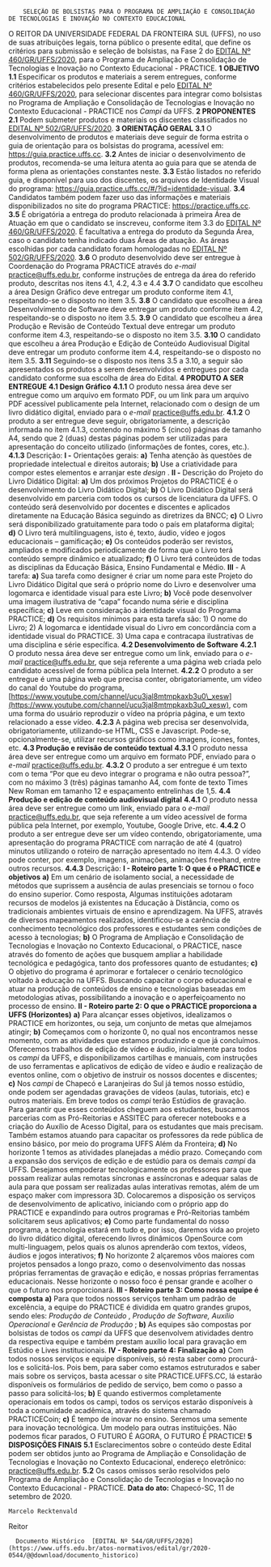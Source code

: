         SELEÇÃO DE BOLSISTAS PARA O PROGRAMA DE AMPLIAÇÃO E CONSOLIDAÇÃO DE TECNOLOGIAS E INOVAÇÃO NO CONTEXTO EDUCACIONAL  

 O REITOR DA UNIVERSIDADE FEDERAL DA FRONTEIRA SUL (UFFS), no uso de suas atribuições legais, torna público o presente edital, que define os critérios para submissão e seleção de bolsistas, na Fase 2 do [EDITAL Nº 460/GR/UFFS/2020](https://www.uffs.edu.br/atos-normativos/edital/gr/2020-0460), para o Programa de Ampliação e Consolidação de Tecnologias e Inovação no Contexto Educacional - PRACTICE.  **1 OBJETIVO** **1.1**  Especificar os produtos e materiais a serem entregues, conforme critérios estabelecidos pelo presente Edital e pelo [EDITAL Nº 460/GR/UFFS/2020](https://www.uffs.edu.br/atos-normativos/edital/gr/2020-0460), para selecionar discentes para integrar como bolsistas no Programa de Ampliação e Consolidação de Tecnologias e Inovação no Contexto Educacional - PRACTICE nos *Campi*  da UFFS.  **2 PROPONENTES** **2.1**  Podem submeter produtos e materiais os discentes classificados no [EDITAL Nº 502/GR/UFFS/2020](https://www.uffs.edu.br/atos-normativos/edital/gr/2020-0502).  **3 ORIENTAÇÃO GERAL** **3.1**  O desenvolvimento de produtos e materiais deve seguir de forma estrita o guia de orientação para os bolsistas do programa, acessível em: https://guia.practice.uffs.cc. **3.2**  Antes de iniciar o desenvolvimento de produtos, recomenda-se uma leitura atenta ao guia para que se atenda de forma plena as orientações constantes neste. **3.3**  Estão listados no referido guia, e disponível para uso dos discentes, os arquivos de Identidade Visual do programa: https://guia.practice.uffs.cc/#/?id=identidade-visual. **3.4**  Candidatos também podem fazer uso das informações e materiais disponibilizados no site do programa PRACTICE: https://practice.uffs.cc. **3.5**  É obrigatória a entrega do produto relacionada à primeira Área de Atuação em que o candidato se inscreveu, conforme item 3.3 do [EDITAL Nº 460/GR/UFFS/2020](https://www.uffs.edu.br/atos-normativos/edital/gr/2020-0460). É facultativa a entrega do produto da Segunda Área, caso o candidato tenha indicado duas Áreas de atuação. As áreas escolhidas por cada candidato foram homologadas no [EDITAL Nº 502/GR/UFFS/2020](https://www.uffs.edu.br/atos-normativos/edital/gr/2020-0502). **3.6**  O produto desenvolvido deve ser entregue à Coordenação do Programa PRACTICE através do *e-mail*  practice@uffs.edu.br, conforme instruções de entrega da área do referido produto, descritas nos itens 4.1, 4.2, 4.3 e 4.4 **3.7**  O candidato que escolheu a área Design Gráfico deve entregar um produto conforme item 4.1, respeitando-se o disposto no item 3.5. **3.8**  O candidato que escolheu a área Desenvolvimento de Software deve entregar um produto conforme item 4.2, respeitando-se o disposto no item 3.5. **3.9**  O candidato que escolheu a área Produção e Revisão de Conteúdo Textual deve entregar um produto conforme item 4.3, respeitando-se o disposto no item 3.5. **3.10**  O candidato que escolheu a área Produção e Edição de Conteúdo Audiovisual Digital deve entregar um produto conforme item 4.4, respeitando-se o disposto no item 3.5. **3.11**  Seguindo-se o disposto nos itens 3.5 a 3.10, a seguir são apresentados os produtos a serem desenvolvidos e entregues por cada candidato conforme sua escolha de área do Edital.  **4 PRODUTO A SER ENTREGUE** **4.1 Design Gráfico** **4.1.1**  O produto nessa área deve ser entregue como um arquivo em formato PDF, ou um link para um arquivo PDF acessível publicamente pela Internet, relacionado com o design de um livro didático digital, enviado para o *e-mail*  practice@uffs.edu.br. **4.1.2**  O produto a ser entregue deve seguir, obrigatoriamente, a descrição informada no item 4.1.3, contendo no máximo 5 (cinco) páginas de tamanho A4, sendo que 2 (duas) destas páginas podem ser utilizadas para apresentação do conceito utilizado (informações de fontes, cores, etc.). **4.1.3**  Descrição: **I -**  Orientações gerais: **a)**  Tenha atenção às questões de propriedade intelectual e direitos autorais; **b)**  Use a criatividade para compor estes elementos e arranjar este *design* . **II -** Descrição do Projeto do Livro Didático Digital: **a)** Um dos próximos Projetos do PRACTICE é o desenvolvimento do Livro Didático Digital; **b)** O Livro Didático Digital será desenvolvido em parceria com todos os cursos de licenciatura da UFFS. O conteúdo será desenvolvido por docentes e discentes e aplicados diretamente na Educação Básica seguindo as diretrizes da BNCC; **c)** O Livro será disponibilizado gratuitamente para todo o país em plataforma digital; **d)** O Livro terá multilinguagens, isto é, texto, áudio, vídeo e jogos educacionais – gamificação; **e)** Os conteúdos poderão ser revistos, ampliados e modificados periodicamente de forma que o Livro terá conteúdo sempre dinâmico e atualizado; **f)** O Livro terá conteúdos de todas as disciplinas da Educação Básica, Ensino Fundamental e Médio. **III** - A tarefa: **a)** Sua tarefa como designer é criar um nome para este Projeto do Livro Didático Digital que será o próprio nome do Livro e desenvolver uma logomarca e identidade visual para este Livro; **b)** Você pode desenvolver uma imagem ilustrativa de “capa” focando numa série e disciplina específica; **c)** Leve em consideração a identidade visual do Programa PRACTICE; **d)** Os requisitos mínimos para esta tarefa são: 1) O nome do Livro; 2) A logomarca e identidade visual do Livro em concordância com a identidade visual do PRACTICE. 3) Uma capa e contracapa ilustrativas de uma disciplina e série específica. **4.2 Desenvolvimento de Software** **4.2.1**  O produto nessa área deve ser entregue como um link, enviado para o *e-mail*  practice@uffs.edu.br, que seja referente a uma página web criada pelo candidato acessível de forma pública pela Internet. **4.2.2**  O produto a ser entregue é uma página web que precisa conter, obrigatoriamente, um vídeo do canal do Youtube do programa, [https://www.youtube.com/channel/ucu3jal8mtmpkaxb3u0\_xesw](https://www.youtube.com/channel/ucu3jal8mtmpkaxb3u0_xesw), com uma forma do usuário reproduzir o vídeo na própria página, e um texto relacionado a esse vídeo. **4.2.3**  A página web precisa ser desenvolvida, obrigatoriamente, utilizando-se HTML, CSS e Javascript. Pode-se, opcionalmente-se, utilizar recursos gráficos como imagens, ícones, fontes, etc. **4.3 Produção e revisão de conteúdo textual** **4.3.1**  O produto nessa área deve ser entregue como um arquivo em formato PDF, enviado para o *e-mail*  practice@uffs.edu.br. **4.3.2**  O produto a ser entregue é um texto com o tema “Por que eu devo integrar o programa e não outra pessoa?”, com no máximo 3 (três) páginas tamanho A4, com fonte de texto Times New Roman em tamanho 12 e espaçamento entrelinhas de 1,5. **4.4 Produção e edição de conteúdo audiovisual digital** **4.4.1**  O produto nessa área deve ser entregue como um link, enviado para o *e-mail*  practice@uffs.edu.br, que seja referente a um vídeo acessível de forma pública pela Internet, por exemplo, Youtube, Google Drive, etc. **4.4.2**  O produto a ser entregue deve ser um vídeo contendo, obrigatoriamente, uma apresentação do programa PRACTICE com narração de até 4 (quatro) minutos utilizando o roteiro de narração apresentado no item 4.4.3. O vídeo pode conter, por exemplo, imagens, animações, animações freehand, entre outros recursos. **4.4.3**  Descrição: **I - Roteiro parte 1: O que é o PRACTICE e objetivos** **a)**  Em um cenário de isolamento social, a necessidade de métodos que suprissem a ausência de aulas presenciais se tornou o foco do ensino superior. Como resposta, Algumas instituições adotaram recursos de modelos já existentes na Educação à Distância, como os tradicionais ambientes virtuais de ensino e aprendizagem. Na UFFS, através de diversos mapeamentos realizados, identificou-se a carência de conhecimento tecnológico dos professores e estudantes sem condições de acesso à tecnologias; **b)**  O Programa de Ampliação e Consolidação de Tecnologias e Inovação no Contexto Educacional, o PRACTICE, nasce através do fomento de ações que busquem ampliar a habilidade tecnológica e pedagógica, tanto dos professores quanto de estudantes; **c)**  O objetivo do programa é aprimorar e fortalecer o cenário tecnológico voltado à educação na UFFS. Buscando capacitar o corpo educacional e atuar na produção de conteúdos de ensino e tecnologias baseadas em metodologias ativas, possibilitando a inovação e o aperfeiçoamento no processo de ensino. **II - Roteiro parte 2: O que o PRACTICE proporciona a UFFS (Horizontes)** **a)**  Para alcançar esses objetivos, idealizamos o PRACTICE em horizontes, ou seja, um conjunto de metas que almejamos atingir; **b)**  Começamos com o horizonte 0, no qual nos encontramos nesse momento, com as atividades que estamos produzindo e que já concluímos. Oferecemos trabalhos de edição de vídeo e áudio, inicialmente para todos os *campi*  da UFFS, e disponibilizamos cartilhas e manuais, com instruções de uso ferramentas e aplicativos de edição de vídeo e áudio e realização de eventos online, com o objetivo de instruir os nossos docentes e discentes; **c)**  Nos *campi*  de Chapecó e Laranjeiras do Sul já temos nosso estúdio, onde podem ser agendadas gravações de vídeos (aulas, tutoriais, etc) e outros materiais. Em breve todos os *campi*  terão Estúdios de gravação. Para garantir que esses conteúdos cheguem aos estudantes, buscamos parcerias com as Pró-Reitorias e ASSITEC para oferecer notebooks e a criação do Auxílio de Acesso Digital, para os estudantes que mais precisam. Também estamos atuando para capacitar os professores da rede pública de ensino básico, por meio do programa UFFS Além da Fronteira; **d)**  No horizonte 1 temos as atividades planejadas a médio prazo. Começando com a expansão dos serviços de edição e de estúdio para os demais *campi*  da UFFS. Desejamos empoderar tecnologicamente os professores para que possam realizar aulas remotas síncronas e assíncronas e adequar salas de aula para que possam ser realizadas aulas interativas remotas, além de um espaço maker com impressora 3D. Colocaremos a disposição os serviços de desenvolvimento de aplicativo, iniciando com o próprio app do PRACTICE e expandindo para outros programas e Pró-Reitorias também solicitarem seus aplicativos; **e)**  Como parte fundamental do nosso programa, a tecnologia estará em tudo e, por isso, daremos vida ao projeto do livro didático digital, oferecendo livros dinâmicos OpenSource com multi-linguagem, pelos quais os alunos aprenderão com textos, vídeos, áudios e jogos interativos; **f)**  No horizonte 2 alçaremos vôos maiores com projetos pensados a longo prazo, como o desenvolvimento das nossas próprias ferramentas de gravação e edição, e nossas próprias ferramentas educacionais. Nesse horizonte o nosso foco é pensar grande e acolher o que o futuro nos proporcionará. **III - Roteiro parte 3: Como nossa equipe é composta** **a)**  Para que todos nossos serviços tenham um padrão de excelência, a equipe do PRACTICE é dividida em quatro grandes grupos, sendo eles: *Produção de Conteúdo* , *Produção de Software, Auxílio Operacional* e *Gerência de Produção* ; **b)**  As equipes são compostas por bolsistas de todos os *campi*  da UFFS que desenvolvem atividades dentro da respectiva equipe e também prestam auxílio local para gravação em Estúdio e Lives institucionais. **IV - Roteiro parte 4: Finalização** **a)**  Com todos nossos serviços e equipe disponíveis, só resta saber como procurá-los e solicitá-los. Pois bem, para saber como estamos estruturados e saber mais sobre os serviços, basta acessar o site PRACTICE.UFFS.CC, lá estarão disponíveis os formulários de pedido de serviço, bem como o passo a passo para solicitá-los; **b)**  E quando estivermos completamente operacionais em todos os campi, todos os serviços estarão disponíveis à toda a comunidade acadêmica, através do sistema chamado PRACTICECoin; **c)**  É tempo de inovar no ensino. Seremos uma semente para inovação tecnológica. Um modelo para outras instituições. Não podemos ficar parados, O FUTURO É AGORA, O FUTURO É PRACTICE!  **5 DISPOSIÇÕES FINAIS** **5.1**  Esclarecimentos sobre o conteúdo deste Edital podem ser obtidos junto ao Programa de Ampliação e Consolidação de Tecnologias e Inovação no Contexto Educacional, endereço eletrônico: practice@uffs.edu.br. **5.2**  Os casos omissos serão resolvidos pelo Programa de Ampliação e Consolidação de Tecnologias e Inovação no Contexto Educacional - PRACTICE.        **Data do ato:** Chapecó-SC, 11 de setembro de 2020.   
 

    Marcelo Recktenvald   
 Reitor 

      Documento Histórico  [EDITAL Nº 544/GR/UFFS/2020](https://www.uffs.edu.br/atos-normativos/edital/gr/2020-0544/@@download/documento_historico)     
      